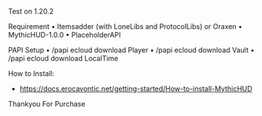Test on 1.20.2

Requirement
  • Itemsadder (with LoneLibs and ProtocolLibs) or Oraxen
  • MythicHUD-1.0.0
  • PlaceholderAPI


PAPI Setup
  • /papi ecloud download Player
  • /papi ecloud download Vault
  • /papi ecloud download LocalTime

How to Install: 
- https://docs.erocavontic.net/getting-started/How-to-install-MythicHUD


Thankyou For Purchase
